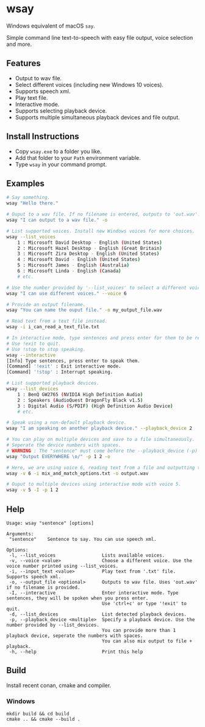 # wsay

Windows equivalent of macOS `say`.

Simple command line text-to-speech with easy file output, voice selection and more.


## Features
- Output to wav file.
- Select different voices (including new Windows 10 voices).
- Supports speech xml.
- Play text file.
- Interactive mode.
- Supports selecting playback device.
- Supports multiple simultaneous playback devices and file output.


## Install Instructions
- Copy `wsay.exe` to a folder you like.
- Add that folder to your `Path` environment variable.
- Type `wsay` in your command prompt.


## Examples

```bash
# Say something.
wsay "Hello there."

# Ouput to a wav file. If no filename is entered, outputs to 'out.wav'.
wsay "I can output to a wav file." -o

# List supported voices. Install new Windows voices for more choices.
wsay --list_voices
	1 : Microsoft David Desktop - English (United States)
	2 : Microsoft Hazel Desktop - English (Great Britain)
	3 : Microsoft Zira Desktop - English (United States)
	4 : Microsoft David - English (United States)
	5 : Microsoft James - English (Australia)
	6 : Microsoft Linda - English (Canada)
	# etc.

# Use the number provided by '--list_voices' to select a different voice.
wsay "I can use different voices." --voice 6

# Provide an output filename.
wsay "You can name the ouput file." -o my_output_file.wav

# Read text from a text file instead.
wsay -i i_can_read_a_text_file.txt

# In interactive mode, type sentences and press enter for them to be read.
# Use !exit to quit.
# Use !stop to stop speaking.
wsay --interactive
[Info] Type sentences, press enter to speak them.
[Command] '!exit' : Exit interactive mode.
[Command] '!stop' : Interrupt speaking.

# List supported playback devices.
wsay --list_devices
	1 : BenQ GW2765 (NVIDIA High Definition Audio)
	2 : Speakers (AudioQuest DragonFly Black v1.5)
	3 : Digital Audio (S/PDIF) (High Definition Audio Device)
	# etc.

# Speak using a non-default playback device.
wsay "I am speaking on another playback device." --playback_device 2

# You can play on multiple devices and save to a file simultaneously.
# Seperate the device numbers with spaces.
# WARNING : The "sentence" must come before the --playback_device (-p) option if it is used!
wsay "Output EVERYWHERE \o/" -p 1 2 -o

# Here, we are using voice 6, reading text from a file and outputting to 'output.wav'.
wsay -v 6 -i mix_and_match_options.txt -o output.wav

# Ouput to multiple devices using interactive mode with voice 5.
wsay -v 5 -I -p 1 2
```


## Help
```
Usage: wsay "sentence" [options]

Arguments:
 "sentence"    Sentence to say. You can use speech xml.

Options:
 -l, --list_voices                 Lists available voices.
 -v, --voice <value>               Choose a different voice. Use the voice number printed using --list_voices.
 -i, --input_text <value>          Play text from '.txt' file. Supports speech xml.
 -o, --output_file <optional>      Outputs to wav file. Uses 'out.wav' if no filename is provided.
 -I, --interactive                 Enter interactive mode. Type sentences, they will be spoken when you press enter.
                                   Use 'ctrl+c' or type '!exit' to quit.
 -d, --list_devices                List detected playback devices.
 -p, --playback_device <multiple>  Specify a playback device. Use the number provided by --list_devices.
                                   You can provide more than 1 playback device, seperate the numbers with spaces.
                                   You can also mix output to file + playback.
 -h, --help                        Print this help
```

## Build
Install recent conan, cmake and compiler.


### Windows
```
mkdir build && cd build
cmake .. && cmake --build .
```
